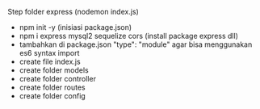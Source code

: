 Step folder express (nodemon index.js)
- npm init -y (inisiasi package.json)
- npm i express mysql2 sequelize cors (install package express dll)
- tambahkan di package.json "type": "module" agar bisa menggunakan es6 syntax import 
- create file index.js
- create folder models
- create folder controller
- create folder routes
- create folder config

